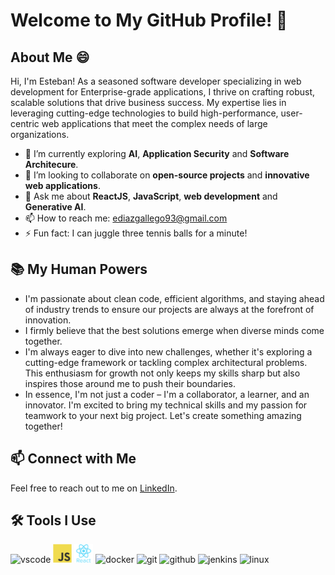 # Welcome to My GitHub Profile! 👋

## About Me 😄

Hi, I'm Esteban! As a seasoned software developer specializing in web development for Enterprise-grade applications, I thrive on crafting robust, scalable solutions that drive business success. My expertise lies in leveraging cutting-edge technologies to build high-performance, user-centric web applications that meet the complex needs of large organizations.


- 🌱 I’m currently exploring **AI**, **Application Security** and **Software Architecure**.
- 🤝 I’m looking to collaborate on **open-source projects** and **innovative web applications**.
- 💬 Ask me about **ReactJS**, **JavaScript**, **web development** and **Generative AI**.
- 📫 How to reach me: [ediazgallego93@gmail.com](silentbob@example.com)
- ⚡ Fun fact: I can juggle three tennis balls for a minute!

## 📚 My Human Powers

- I'm passionate about clean code, efficient algorithms, and staying ahead of industry trends to ensure our projects are always at the forefront of innovation.
- I firmly believe that the best solutions emerge when diverse minds come together.
- I'm always eager to dive into new challenges, whether it's exploring a cutting-edge framework or tackling complex architectural problems. This enthusiasm for growth not only keeps my skills sharp but also inspires those around me to push their boundaries.
- In essence, I'm not just a coder – I'm a collaborator, a learner, and an innovator. I'm excited to bring my technical skills and my passion for teamwork to your next big project. Let's create something amazing together!


## 📫 Connect with Me

Feel free to reach out to me on [LinkedIn](https://www.linkedin.com/in/ediazgallego/).

## 🛠️ Tools I Use

<p align="left">
<img src="https://cdn.jsdelivr.net/gh/devicons/devicon/icons/vscode/vscode-original.svg" alt="vscode" width="30" height="30"/>
<img src="https://raw.githubusercontent.com/devicons/devicon/master/icons/javascript/javascript-original.svg" alt="javascript" width="30" height="30" />
<img src="https://raw.githubusercontent.com/devicons/devicon/master/icons/react/react-original-wordmark.svg" alt="react" width="30" height="30" />
<img src="https://cdn.jsdelivr.net/gh/devicons/devicon/icons/docker/docker-original.svg" alt="docker" width="30" height="30"/>
<img src="https://cdn.jsdelivr.net/gh/devicons/devicon/icons/git/git-original.svg" alt="git" width="30" height="30"/>
<img src="https://cdn.jsdelivr.net/gh/devicons/devicon/icons/github/github-original-wordmark.svg" alt="github" width="30" height="30"/>
<img src="https://www.jenkins.io/images/logos/jenkins/jenkins.svg" alt="jenkins" width="30" height="30"/>
<img src="https://cdn.jsdelivr.net/gh/devicons/devicon/icons/linux/linux-original.svg" alt="linux" width="30" height="30"/>
</p>
